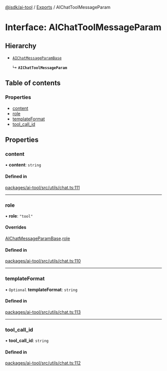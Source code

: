 [@isdk/ai-tool](../README.md) / [Exports](../modules.md) / AIChatToolMessageParam

# Interface: AIChatToolMessageParam

## Hierarchy

- [`AIChatMessageParamBase`](AIChatMessageParamBase.md)

  ↳ **`AIChatToolMessageParam`**

## Table of contents

### Properties

- [content](AIChatToolMessageParam.md#content)
- [role](AIChatToolMessageParam.md#role)
- [templateFormat](AIChatToolMessageParam.md#templateformat)
- [tool\_call\_id](AIChatToolMessageParam.md#tool_call_id)

## Properties

### content

• **content**: `string`

#### Defined in

[packages/ai-tool/src/utils/chat.ts:111](https://github.com/isdk/ai-tool.js/blob/645c3145aafa05351c48068783eb3c2f206ce4c5/src/utils/chat.ts#L111)

___

### role

• **role**: ``"tool"``

#### Overrides

[AIChatMessageParamBase](AIChatMessageParamBase.md).[role](AIChatMessageParamBase.md#role)

#### Defined in

[packages/ai-tool/src/utils/chat.ts:110](https://github.com/isdk/ai-tool.js/blob/645c3145aafa05351c48068783eb3c2f206ce4c5/src/utils/chat.ts#L110)

___

### templateFormat

• `Optional` **templateFormat**: `string`

#### Defined in

[packages/ai-tool/src/utils/chat.ts:113](https://github.com/isdk/ai-tool.js/blob/645c3145aafa05351c48068783eb3c2f206ce4c5/src/utils/chat.ts#L113)

___

### tool\_call\_id

• **tool\_call\_id**: `string`

#### Defined in

[packages/ai-tool/src/utils/chat.ts:112](https://github.com/isdk/ai-tool.js/blob/645c3145aafa05351c48068783eb3c2f206ce4c5/src/utils/chat.ts#L112)
